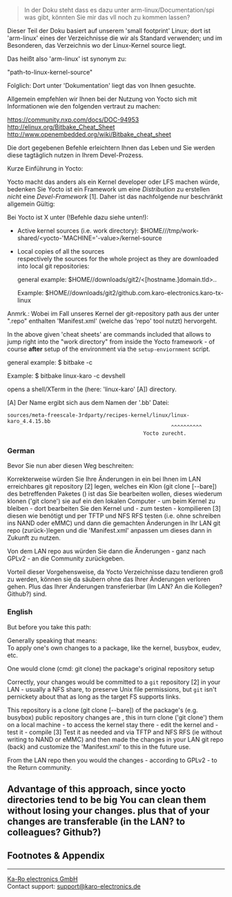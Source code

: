 > In der Doku steht dass es dazu unter arm-linux/Documentation/spi was gibt,
> könnten Sie mir das vll noch zu kommen lassen?
>   
Dieser Teil der Doku basiert auf unserem 'small footprint' Linux; dort ist
'arm-linux' eines der Verzeichnisse die wir als Standard verwenden; und im
Besonderen, das Verzeichnis wo der Linux-Kernel source liegt.

Das heißt also 'arm-linux' ist synonym zu:

"path-to-linux-kernel-source"

Folglich: Dort unter 'Dokumentation' liegt das von Ihnen gesuchte.

Allgemein empfehlen wir Ihnen bei der Nutzung von Yocto sich mit Informationen
wie den folgenden vertraut zu machen:

https://community.nxp.com/docs/DOC-94953
http://elinux.org/Bitbake_Cheat_Sheet
http://www.openembedded.org/wiki/Bitbake_cheat_sheet

Die dort gegebenen Befehle erleichtern Ihnen das Leben und Sie werden diese
tagtäglich nutzen in Ihrem Devel-Prozess.


Kurze Einführung in Yocto:

Yocto macht das anders als ein Kernel developer oder LFS machen würde, bedenken
Sie Yocto ist ein Framework um eine _Distribution_ zu erstellen _nicht_ eine
*Devel-Framework* [1]. Daher ist das nachfolgende nur beschränkt allgemein
Gültig:

Bei Yocto ist X unter (!Befehle dazu siehe unten!):

* Active kernel sources (i.e. work directory):
  $HOME/<yocto-project-dir>/<build-dir>/tmp/work-shared/<yocto-'MACHINE='-value>/kernel-source


* Local copies of all the sources  
  respectively the sources for the whole project as they are downloaded into local
  git repositories:

  general example:
  $HOME/<yocto-project-dir>/downloads/git2/<[hostname.]domain.tld>.<directory>.<git-repository>

  Example:
  $HOME/<yocto-project-dir>/downloads/git2/github.com.karo-electronics.karo-tx-linux

Anmrk.:
Wobei im Fall unseres Kernel der git-repository path aus der unter ".repo"
enthalten 'Manifest.xml' (welche das 'repo' tool nutzt) hervorgeht.

In the above given 'cheat sheets' are commands included that allows to jump right into the
"work directory" from inside the Yocto framework - of course __after__ setup
of the environment via the `setup-enviornment` script.

general example:
$ bitbake <package> -c <task>

Example:
$ bitbake linux-karo -c devshell

opens a shell/XTerm in the <package> (here: 'linux-karo' [A]) directory.

[A]
Der <package> Name ergibt sich aus dem Namen der '.bb' Datei:

```console
sources/meta-freescale-3rdparty/recipes-kernel/linux/linux-karo_4.4.15.bb
                                                     ^^^^^^^^^^
                                            Yocto zurecht.
```
### German
Bevor Sie nun aber diesen Weg beschreiten:

Korrekterweise würden Sie Ihre Änderungen in ein bei Ihnen im LAN erreichbares
git repository [2] legen, welches ein Klon (git clone [--bare]) des
betreffenden Paketes (<package>) ist das Sie bearbeiten wollen, dieses wiederum
klonen ('git clone') sie auf ein den lokalen Computer - um beim Kernel zu
bleiben - dort bearbeiten Sie den Kernel und - zum testen - kompilieren [3]
diesen wie benötigt und per TFTP und NFS RFS testen (i.e. ohne schreiben ins
NAND oder eMMC) und dann die gemachten Änderungen in Ihr LAN git repo
(zurück-)legen und die 'Manifest.xml' anpassen um dieses dann in Zukunft zu
nutzen.

Von dem LAN repo aus würden Sie dann die Änderungen - ganz nach GPLv2 - an die
Community zurückgeben.

Vorteil dieser Vorgehensweise, da Yocto Verzeichnisse dazu tendieren groß zu
werden, können sie da säubern ohne das Ihrer Änderungen verloren gehen. Plus
das Ihrer Änderungen transferierbar (Im LAN? An die Kollegen? Github?) sind.

### English
But before you take this path:   

Generally speaking that means:  
To apply one's own changes to a package, like the kernel, busybox, eudev, etc.

One would clone (cmd: git clone) the package's original repository setup 


Correctly, your changes would be committed to a `git` repository [2] in your LAN -
usually a NFS share, to preserve Unix file permissions, but `git` isn't
pernickety about that as long as the target FS supports links.


This repository is a clone (git clone [--bare]) of the package's (e.g. busybox)
public repository changes are , this in turn clone ('git clone') them on a local machine - to
access the kernel stay there - edit the kernel and - test it - compile [3] Test
it as needed and via TFTP and NFS RFS (ie without writing to NAND or eMMC) and
then made the changes in your LAN git repo (back) and customize the
'Manifest.xml' to this in the future use.

From the LAN repo then you would the changes - according to GPLv2 - to the
Return community.

Advantage of this approach, since yocto directories tend to be big
You can clean them without losing your changes. plus
that of your changes are transferable (in the LAN? to colleagues? Github?)
---
## Footnotes & Appendix

---
[Ka-Ro electronics GmbH](http://www.karo-electronics.de)  
Contact support: support@karo-electronics.de